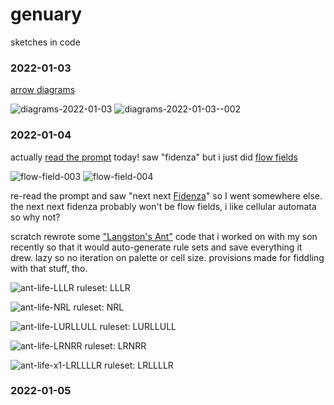 # genuary
sketches in code

### 2022-01-03

[arrow diagrams](https://editor.p5js.org/abachman/full/Eu_KjU34d)

![diagrams-2022-01-03](https://user-images.githubusercontent.com/13002/147996628-9af6a2a8-b66e-4eb4-a5cc-4090b000c7c7.png)
![diagrams-2022-01-03--002](https://user-images.githubusercontent.com/13002/147996701-4f8e20fa-c093-4a21-8abb-4a2e5cdb393e.png)

### 2022-01-04

actually [read the prompt](https://genuary.art/prompts#jan4) today! saw "fidenza" but i just did [flow fields](https://editor.p5js.org/abachman/full/N1QAqnwMA)

![flow-field-003](https://user-images.githubusercontent.com/13002/148117162-ab72c4d8-8e19-43ea-be2d-35ffac1a48d2.png)
![flow-field-004](https://user-images.githubusercontent.com/13002/148117167-fe7218f2-0250-4edc-b933-47105af77b2a.png)

re-read the prompt and saw "next next [Fidenza](https://tylerxhobbs.com/fidenza)" so I went somewhere else. the next next fidenza probably won't be flow fields, i like cellular automata so why not? 

scratch rewrote some ["Langston's Ant"](https://en.wikipedia.org/wiki/Langton%27s_ant) code that i worked on with my son recently so that it would auto-generate rule sets and save everything it drew. lazy so no iteration on palette or cell size. provisions made for fiddling with that stuff, tho.

![ant-life-LLLR](https://user-images.githubusercontent.com/13002/148147897-91adeb9a-bf15-401d-a6e2-05aea789c011.png)
ruleset: LLLR

![ant-life-NRL](https://user-images.githubusercontent.com/13002/148147910-bf6d722e-fa25-414c-b63d-8400b2520d0e.png)
ruleset: NRL

![ant-life-LURLLULL](https://user-images.githubusercontent.com/13002/148147922-92d8b325-2d6d-4e8c-96a8-7f2079f23a60.png)
ruleset: LURLLULL

![ant-life-LRNRR](https://user-images.githubusercontent.com/13002/148147959-3b12bf97-1b80-4186-b9d5-26c05be11320.png)
ruleset: LRNRR

![ant-life-x1-LRLLLLR](https://user-images.githubusercontent.com/13002/148151633-218ca7f5-0e53-41a9-b4d3-d99212e9b783.png)
ruleset: LRLLLLR

### 2022-01-05
